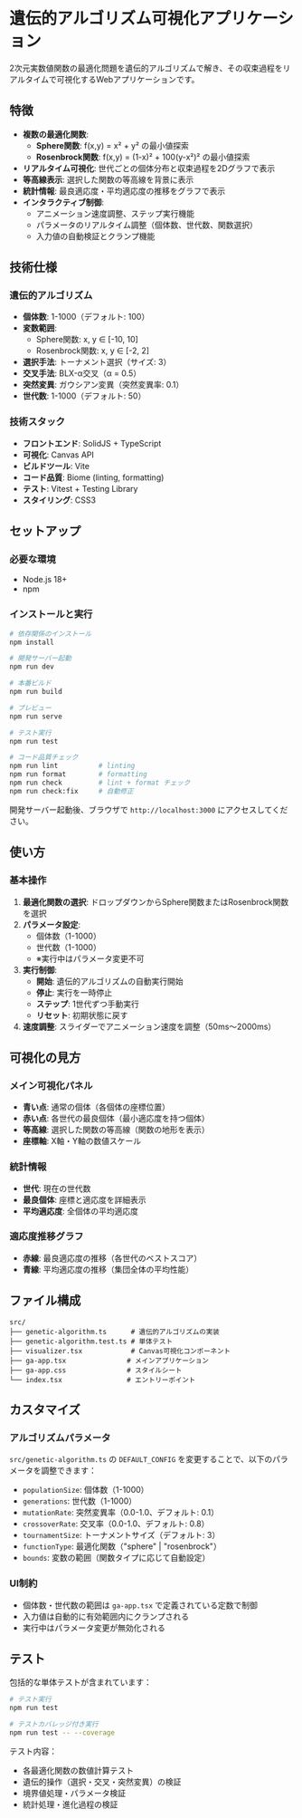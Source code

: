 # 遺伝的アルゴリズム可視化アプリケーション

2次元実数値関数の最適化問題を遺伝的アルゴリズムで解き、その収束過程をリアルタイムで可視化するWebアプリケーションです。

## 特徴

- **複数の最適化関数**:
  - **Sphere関数**: f(x,y) = x² + y² の最小値探索
  - **Rosenbrock関数**: f(x,y) = (1-x)² + 100(y-x²)² の最小値探索
- **リアルタイム可視化**: 世代ごとの個体分布と収束過程を2Dグラフで表示
- **等高線表示**: 選択した関数の等高線を背景に表示
- **統計情報**: 最良適応度・平均適応度の推移をグラフで表示
- **インタラクティブ制御**:
  - アニメーション速度調整、ステップ実行機能
  - パラメータのリアルタイム調整（個体数、世代数、関数選択）
  - 入力値の自動検証とクランプ機能

## 技術仕様

### 遺伝的アルゴリズム
- **個体数**: 1-1000（デフォルト: 100）
- **変数範囲**:
  - Sphere関数: x, y ∈ [-10, 10]
  - Rosenbrock関数: x, y ∈ [-2, 2]
- **選択手法**: トーナメント選択（サイズ: 3）
- **交叉手法**: BLX-α交叉（α = 0.5）
- **突然変異**: ガウシアン変異（突然変異率: 0.1）
- **世代数**: 1-1000（デフォルト: 50）

### 技術スタック
- **フロントエンド**: SolidJS + TypeScript
- **可視化**: Canvas API
- **ビルドツール**: Vite
- **コード品質**: Biome (linting, formatting)
- **テスト**: Vitest + Testing Library
- **スタイリング**: CSS3

## セットアップ

### 必要な環境
- Node.js 18+
- npm

### インストールと実行

```bash
# 依存関係のインストール
npm install

# 開発サーバー起動
npm run dev

# 本番ビルド
npm run build

# プレビュー
npm run serve

# テスト実行
npm run test

# コード品質チェック
npm run lint          # linting
npm run format        # formatting
npm run check         # lint + format チェック
npm run check:fix     # 自動修正
```

開発サーバー起動後、ブラウザで `http://localhost:3000` にアクセスしてください。

## 使い方

### 基本操作
1. **最適化関数の選択**: ドロップダウンからSphere関数またはRosenbrock関数を選択
2. **パラメータ設定**:
   - 個体数（1-1000）
   - 世代数（1-1000）
   - ※実行中はパラメータ変更不可
3. **実行制御**:
   - **開始**: 遺伝的アルゴリズムの自動実行開始
   - **停止**: 実行を一時停止
   - **ステップ**: 1世代ずつ手動実行
   - **リセット**: 初期状態に戻す
4. **速度調整**: スライダーでアニメーション速度を調整（50ms〜2000ms）

## 可視化の見方

### メイン可視化パネル
- **青い点**: 通常の個体（各個体の座標位置）
- **赤い点**: 各世代の最良個体（最小適応度を持つ個体）
- **等高線**: 選択した関数の等高線（関数の地形を表示）
- **座標軸**: X軸・Y軸の数値スケール

### 統計情報
- **世代**: 現在の世代数
- **最良個体**: 座標と適応度を詳細表示
- **平均適応度**: 全個体の平均適応度

### 適応度推移グラフ
- **赤線**: 最良適応度の推移（各世代のベストスコア）
- **青線**: 平均適応度の推移（集団全体の平均性能）

## ファイル構成

```
src/
├── genetic-algorithm.ts      # 遺伝的アルゴリズムの実装
├── genetic-algorithm.test.ts # 単体テスト
├── visualizer.tsx            # Canvas可視化コンポーネント
├── ga-app.tsx               # メインアプリケーション
├── ga-app.css               # スタイルシート
└── index.tsx                # エントリーポイント
```

## カスタマイズ

### アルゴリズムパラメータ
`src/genetic-algorithm.ts` の `DEFAULT_CONFIG` を変更することで、以下のパラメータを調整できます：

- `populationSize`: 個体数（1-1000）
- `generations`: 世代数（1-1000）
- `mutationRate`: 突然変異率（0.0-1.0、デフォルト: 0.1）
- `crossoverRate`: 交叉率（0.0-1.0、デフォルト: 0.8）
- `tournamentSize`: トーナメントサイズ（デフォルト: 3）
- `functionType`: 最適化関数（"sphere" | "rosenbrock"）
- `bounds`: 変数の範囲（関数タイプに応じて自動設定）

### UI制約
- 個体数・世代数の範囲は `ga-app.tsx` で定義されている定数で制御
- 入力値は自動的に有効範囲内にクランプされる
- 実行中はパラメータ変更が無効化される

## テスト

包括的な単体テストが含まれています：

```bash
# テスト実行
npm run test

# テストカバレッジ付き実行
npm run test -- --coverage
```

テスト内容：
- 各最適化関数の数値計算テスト
- 遺伝的操作（選択・交叉・突然変異）の検証
- 境界値処理・パラメータ検証
- 統計処理・進化過程の検証
